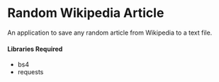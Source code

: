 # Random Wikipedia Article

An application to save any random article from Wikipedia to a text file.

#### Libraries Required

-   bs4
-   requests